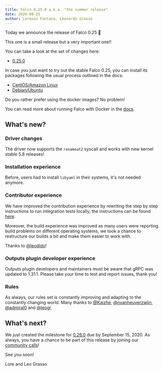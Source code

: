 ```yaml
---
title: Falco 0.25.0 a.k.a. "the summer release"
date: 2020-08-25
author: Lorenzo Fontana, Leonardo Grasso
---
```



Today we announce the release of Falco 0.25 🥳


This one is a small release but a very important one!!

You can take a look at the set of changes here:

- [0.25.0](https://github.com/falcosecurity/falco/releases/tag/0.25.0)

In case you just want to try out the stable Falco 0.25, you can install its packages following the usual process outlined in the docs:

- [CentOS/Amazon Linux](https://falco.org/docs/getting-started/installation/#centos-rhel)
- [Debian/Ubuntu](https://falco.org/docs/getting-started/installation/#debian)

Do you rather prefer using the docker images? No problem!

You can read more about running Falco with Docker in the [docs](https://falco.org/docs/getting-started/running/#docker).

## What's new?

### Driver changes

The driver now supports the `renameat2` syscall and works with new kernel stable 5.8 releases!

### Installation experience

Before, users had to install `libyaml` in their systems, it's not needed anymore.

### Contributor experience
We have improved the contribution experience by rewriting the step by step instructions to run integration
tests locally, the instructions can be found [here](https://github.com/falcosecurity/falco/tree/master/tests).

Moreover, the build experience was improved as many users were reporting build problems on different operating systems, we took a chance to restructure our builds a bit and make them easier to work with.

Thanks to [@leodido](https://github.com/leodido)!

### Outputs plugin developer experience

Outputs plugin developers and maintainers must be aware that gRPC was updated
to 1.31.1. Please take your time to test and report issues, thank you!

### Rules

As always, our rules set is constantly improving and adapting to the constantly changing world.
Many thanks to [@Kaizhe](https://github.com/Kaizhe),  [@nvanheuverzwijn](https://github.com/nvanheuverzwijn), [@admiral0](https://github.com/admiral0) and [@leogr](https://github.com/leogr). 



## What's next?
We just created the milestone for [0.26.0](https://github.com/falcosecurity/falco/milestone/12)  due by September 15, 2020.
As always, you have a chance to be part of this release by joining our [community calls](https://github.com/falcosecurity/community)!

See you soon!

Lore and Leo Grasso
